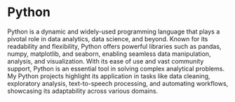 

# Python
Python is a dynamic and widely-used programming language that plays a pivotal role in data analytics, data science, and beyond. Known for its readability and flexibility, Python offers powerful libraries such as pandas, numpy, matplotlib, and seaborn, enabling seamless data manipulation, analysis, and visualization. With its ease of use and vast community support, Python is an essential tool in solving complex analytical problems. My Python projects highlight its application in tasks like data cleaning, exploratory analysis, text-to-speech processing, and automating workflows, showcasing its adaptability across various domains.
